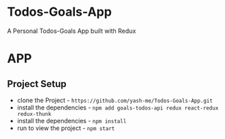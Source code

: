 # Todos-Goals-App

A Personal Todos-Goals App built with Redux

# APP




## Project Setup

* clone the Project - `https://github.com/yash-me/Todos-Goals-App.git`
* install the dependencies - `npm add goals-todos-api redux react-redux redux-thunk`
* install the dependencies - `npm install`
* run to view the project - `npm start`
